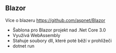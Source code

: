 Blazor
---
Více o blazeru https://github.com/aspnet/Blazor
* Šablona pro Blazor projekt nad .Net Core 3.0
* Využívá WebAssembly
* Stahuje soubory dll, které poté běží v prohlížeči
* dotnet run